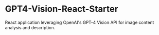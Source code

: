 # GPT4-Vision-React-Starter
React application leveraging OpenAI's GPT-4 Vision API for image content analysis and description.
